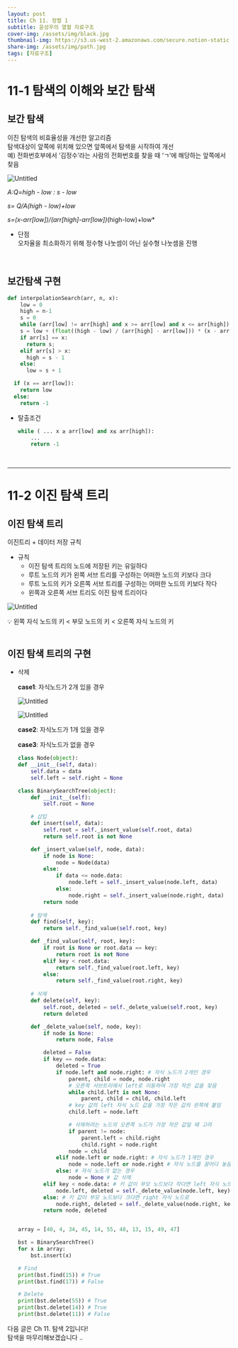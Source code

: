 ```yaml
---
layout: post
title: Ch 11. 정렬 1
subtitle: 윤성우의 열혈 자료구조
cover-img: /assets/img/black.jpg
thumbnail-img: https://s3.us-west-2.amazonaws.com/secure.notion-static.com/37dfe85d-986b-464b-889b-13f9b7dcb705/Untitled.png?X-Amz-Algorithm=AWS4-HMAC-SHA256&X-Amz-Content-Sha256=UNSIGNED-PAYLOAD&X-Amz-Credential=AKIAT73L2G45EIPT3X45%2F20221211%2Fus-west-2%2Fs3%2Faws4_request&X-Amz-Date=20221211T194243Z&X-Amz-Expires=86400&X-Amz-Signature=e9a90c16a2facb4b8b5948e82ab047719e754ce6f3af05481ccb50e6231be284&X-Amz-SignedHeaders=host&response-content-disposition=filename%3D%22Untitled.png%22&x-id=GetObject
share-img: /assets/img/path.jpg
tags: [자료구조]
---
```


# 11-1 탐색의 이해와 보간 탐색

## 보간 탐색

이진 탐색의 비효율성을 개선한 알고리즘  
탐색대상이 앞쪽에 위치해 있으면 앞쪽에서 탐색을 시작하여 개선  
예) 전화번호부에서 ‘김정수’라는 사람의 전화번호를 찾을 때 ‘ㄱ’에 해당하는 앞쪽에서 찾음  

![Untitled](https://s3.us-west-2.amazonaws.com/secure.notion-static.com/37dfe85d-986b-464b-889b-13f9b7dcb705/Untitled.png?X-Amz-Algorithm=AWS4-HMAC-SHA256&X-Amz-Content-Sha256=UNSIGNED-PAYLOAD&X-Amz-Credential=AKIAT73L2G45EIPT3X45%2F20221211%2Fus-west-2%2Fs3%2Faws4_request&X-Amz-Date=20221211T194243Z&X-Amz-Expires=86400&X-Amz-Signature=e9a90c16a2facb4b8b5948e82ab047719e754ce6f3af05481ccb50e6231be284&X-Amz-SignedHeaders=host&response-content-disposition=filename%3D%22Untitled.png%22&x-id=GetObject)

*A:Q=high - low : s - low*

*s= Q/A(high - low)+low*

*s=(x-arr[low])/(arr[high]-arr[low])*(high-low)+low*

- 단점  
    오차율을 최소화하기 위해 정수형 나눗셈이 아닌 실수형 나눗셈을 진행

<br>

## 보간탐색 구현

```python
def interpolationSearch(arr, n, x):
	low = 0
	high = n-1
	s = 0
	while (arr[low] != arr[high] and x >= arr[low] and x <= arr[high]):
    s = low + (float((high - low) / (arr[high] - arr[low])) * (x - arr[low]))
    if arr[s] == x:
      return s;
    elif arr[s] > x:
      high = s - 1
    else:
      low = s + 1

  if (x == arr[low]):
    return low
  else:
    return -1
```

- 탈출조건  
    ```python
    while ( ... x ≥ arr[low] and x≤ arr[high]):  
        ...  
        return -1
    ```

<br>  

---

# 11-2 이진 탐색 트리

## 이진 탐색 트리

이진트리 + 데이터 저장 규칙

- 규칙
    - 이진 탐색 트리의 노드에 저장된 키는 유일하다
    - 루트 노드의 키가 왼쪽 서브 트리를 구성하는 어떠한 노드의 키보다 크다
    - 루트 노드의 키가 오른쪽 서브 트리를 구성하는 어떠한 노드의 키보다 작다
    - 왼쪽과 오른쪽 서브 트리도 이진 탐색 트리이다

![Untitled](https://s3.us-west-2.amazonaws.com/secure.notion-static.com/6643d46d-5b46-4b47-b899-c313ab471bb1/Untitled.png?X-Amz-Algorithm=AWS4-HMAC-SHA256&X-Amz-Content-Sha256=UNSIGNED-PAYLOAD&X-Amz-Credential=AKIAT73L2G45EIPT3X45%2F20221211%2Fus-west-2%2Fs3%2Faws4_request&X-Amz-Date=20221211T194524Z&X-Amz-Expires=86400&X-Amz-Signature=7fede0d8c62ad02d850463371be38c2dccb8075d3a35c720a8779284dcb730ca&X-Amz-SignedHeaders=host&response-content-disposition=filename%3D%22Untitled.png%22&x-id=GetObject)

<aside>
💡 왼쪽 자식 노드의 키 < 부모 노드의 키 < 오른쪽 자식 노드의 키
</aside>

<br>

## 이진 탐색 트리의 구현

- 삭제
    
    **case1**: 자식노드가 2개 있을 경우
    
    ![Untitled](https://s3.us-west-2.amazonaws.com/secure.notion-static.com/6f0bcd66-9899-47b2-a6ff-b4fa662fc2df/Untitled.png?X-Amz-Algorithm=AWS4-HMAC-SHA256&X-Amz-Content-Sha256=UNSIGNED-PAYLOAD&X-Amz-Credential=AKIAT73L2G45EIPT3X45%2F20221211%2Fus-west-2%2Fs3%2Faws4_request&X-Amz-Date=20221211T194558Z&X-Amz-Expires=86400&X-Amz-Signature=b1da2d5dd8852118d42afba3c9d7157b56d918ed0e638a2955716018f21224ef&X-Amz-SignedHeaders=host&response-content-disposition=filename%3D%22Untitled.png%22&x-id=GetObject)
    
    ![Untitled](https://s3.us-west-2.amazonaws.com/secure.notion-static.com/0e6ff322-ce41-43f6-bdac-f229e02913a5/Untitled.png?X-Amz-Algorithm=AWS4-HMAC-SHA256&X-Amz-Content-Sha256=UNSIGNED-PAYLOAD&X-Amz-Credential=AKIAT73L2G45EIPT3X45%2F20221211%2Fus-west-2%2Fs3%2Faws4_request&X-Amz-Date=20221211T194612Z&X-Amz-Expires=86400&X-Amz-Signature=559295a9773864e45a9bcc80ec694af42db76815d47c96c0f0c41741d58c702d&X-Amz-SignedHeaders=host&response-content-disposition=filename%3D%22Untitled.png%22&x-id=GetObject)
    
    **case2**: 자식노드가 1개 있을 경우
    
    **case3**: 자식노드가 없을 경우
    ```python
    class Node(object):
    def __init__(self, data):
        self.data = data
        self.left = self.right = None

    class BinarySearchTree(object):
        def __init__(self):
            self.root = None

        # 삽입
        def insert(self, data):
            self.root = self._insert_value(self.root, data)
            return self.root is not None
    
        def _insert_value(self, node, data):
            if node is None:
                node = Node(data)
            else:
                if data <= node.data:
                    node.left = self._insert_value(node.left, data)
                else:
                    node.right = self._insert_value(node.right, data)
            return node
            
        # 탐색
        def find(self, key):
            return self._find_value(self.root, key)
    
        def _find_value(self, root, key):
            if root is None or root.data == key:
                return root is not None
            elif key < root.data:
                return self._find_value(root.left, key)
            else:
                return self._find_value(root.right, key)
        
        # 삭제
        def delete(self, key):
            self.root, deleted = self._delete_value(self.root, key)
            return deleted
    
        def _delete_value(self, node, key):
            if node is None:
                return node, False
    
            deleted = False
            if key == node.data:
                deleted = True
                if node.left and node.right: # 자식 노드가 2개인 경우
                    parent, child = node, node.right
                    # 오른쪽 서브트리에서 left로 이동하여 가장 작은 값을 찾음
                    while child.left is not None:
                        parent, child = child, child.left
                    # key 값의 left 자식 노드 값을 가장 작은 값의 왼쪽에 붙임
                    child.left = node.left

                    # 삭제하려는 노드의 오른쪽 노드가 가장 작은 값일 때 고려
                    if parent != node:
                        parent.left = child.right
                        child.right = node.right
                    node = child
                elif node.left or node.right: # 자식 노드가 1개인 경우
                    node = node.left or node.right # 자식 노드를 끌어다 놓음
                else: # 자식 노드가 없는 경우
                    node = None # 값 삭제
            elif key < node.data: # 키 값이 부모 노드보다 작다면 left 자식 노드로
                node.left, deleted = self._delete_value(node.left, key)
            else: # 키 값이 부모 노드보다 크다면 right 자식 노드로
                node.right, deleted = self._delete_value(node.right, key)
            return node, deleted


    array = [40, 4, 34, 45, 14, 55, 48, 13, 15, 49, 47]
    
    bst = BinarySearchTree()
    for x in array:
        bst.insert(x)
    
    # Find
    print(bst.find(15)) # True
    print(bst.find(17)) # False

    # Delete
    print(bst.delete(55)) # True
    print(bst.delete(14)) # True
    print(bst.delete(11)) # False
    ```

다음 글은 Ch 11. 탐색 2입니다!  
탐색을 마무리해보겠습니다 ..  

<br>
